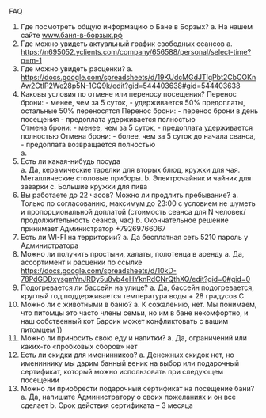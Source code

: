 FAQ
1.	Где посмотреть общую информацию о Бане в Борзых? 
a.	На нашем сайте www.баня-в-борзых.рф
2.	Где можно увидеть актуальный график свободных сеансов 
a.	https://n695052.yclients.com/company/656588/personal/select-time?o=m-1
3.	Где можно увидеть расценки? 
a.	https://docs.google.com/spreadsheets/d/19KUdcMGdJTlgPbt2CbCOKnAw2CtIP2We28p5N-1CQ9k/edit?gid=544403638#gid=544403638
4.	Каковы условия по отмене или переносу посещения? 
Перенос брони: 	- менее, чем за 5 суток, - удерживается 50% предоплаты, остальные 50% переносятся
Перенос брони: 	- перенос брони в день посещения - предоплата удерживается полностью					
Отмена брони:	- менее, чем за 5 суток, - предоплата удерживается полностью
Отмена брони:	- более, чем за 5 суток до начала сеанса, - предоплата возвращается полностью					
a.	
5.	Есть ли какая-нибудь посуда  
a.	Да, керамические тарелки для вторых блюд, кружки для чая. Металлические столовые приборы. 
b.	Электрочайник и чайник для заварки 
c.	Большие кружки для пива 
6.	Вы работаете до 22 часов? Можно ли продлить пребывание?
a.	Только по согласованию, максимум до 23:00 с условием не шуметь и пропорциональной доплатой (стоимость сеанса для N человек/продолжительность сеанса, час) 
b.	Окончательное решение принимает Администратор +79269766067
7.	Есть ли WI-FI на территории?
a.	Да бесплатная сеть 5210  пароль у Администратора 
8.	Можно ли получить простыни, халаты, полотенца в аренду
a.	Да, ассортимент и расценки по ссылке https://docs.google.com/spreadsheets/d/10kD-78PdGDDxysgmYnJRDy5u8vb4eHYknRdCNrQthXQ/edit?gid=0#gid=0
9.	Подогревается ли бассейн на улице?
a.	Да, бассейн подогревается, круглый год поддерживается температура воды + 28 градусов С
10.	Можно ли с животными в баню? 
a.	К сожалению, нет. Мы понимаем, что питомцы это часто члены семьи, но им в бане некомфортно, и наш собственный кот Барсик может конфликтовать с вашим питомцем ))
11.	Можно ли приносить свою еду и напитки?
a.	Да, ограничений или каких-то «пробковых сборов» нет
12.	Есть ли скидки для именинников? 
a.	Денежных скидок нет, но имениннику мы дарим банный веник на выбор или подарочный сертификат, который можно использовать при следующем посещении 
13.	Можно ли приобрести подарочный сертификат на посещение бани? 
a.	Да, напишите Администратору о своих пожеланиях и он все сделает 
b.	Срок действия сертификата – 3 месяца
